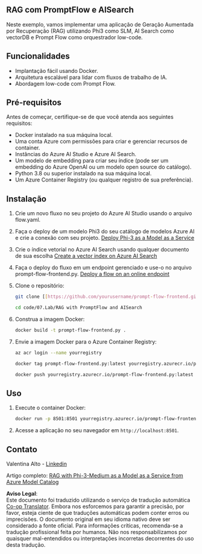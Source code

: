 <!--
CO_OP_TRANSLATOR_METADATA:
{
  "original_hash": "8ec74e4a49934dad78bc52dcb898359c",
  "translation_date": "2025-05-09T05:12:02+00:00",
  "source_file": "code/07.Lab/RAG_with_PromptFlow_and_AISearch/README.md",
  "language_code": "br"
}
-->
## RAG com PromptFlow e AISearch

Neste exemplo, vamos implementar uma aplicação de Geração Aumentada por Recuperação (RAG) utilizando Phi3 como SLM, AI Search como vectorDB e Prompt Flow como orquestrador low-code.

## Funcionalidades

- Implantação fácil usando Docker.
- Arquitetura escalável para lidar com fluxos de trabalho de IA.
- Abordagem low-code com Prompt Flow.

## Pré-requisitos

Antes de começar, certifique-se de que você atenda aos seguintes requisitos:

- Docker instalado na sua máquina local.
- Uma conta Azure com permissões para criar e gerenciar recursos de container.
- Instâncias do Azure AI Studio e Azure AI Search.
- Um modelo de embedding para criar seu índice (pode ser um embedding do Azure OpenAI ou um modelo open source do catálogo).
- Python 3.8 ou superior instalado na sua máquina local.
- Um Azure Container Registry (ou qualquer registro de sua preferência).

## Instalação

1. Crie um novo fluxo no seu projeto do Azure AI Studio usando o arquivo flow.yaml.
2. Faça o deploy de um modelo Phi3 do seu catálogo de modelos Azure AI e crie a conexão com seu projeto. [Deploy Phi-3 as a Model as a Service](https://learn.microsoft.com/azure/machine-learning/how-to-deploy-models-phi-3?view=azureml-api-2&tabs=phi-3-mini)
3. Crie o índice vetorial no Azure AI Search usando qualquer documento de sua escolha [Create a vector index on Azure AI Search](https://learn.microsoft.com/azure/search/search-how-to-create-search-index?tabs=portal)
4. Faça o deploy do fluxo em um endpoint gerenciado e use-o no arquivo prompt-flow-frontend.py. [Deploy a flow on an online endpoint](https://learn.microsoft.com/azure/ai-studio/how-to/flow-deploy)
5. Clone o repositório:

    ```sh
    git clone [[https://github.com/yourusername/prompt-flow-frontend.git](https://github.com/microsoft/Phi-3CookBook.git)](https://github.com/microsoft/Phi-3CookBook.git)
    
    cd code/07.Lab/RAG with PromptFlow and AISearch
    ```

6. Construa a imagem Docker:

    ```sh
    docker build -t prompt-flow-frontend.py .
    ```

7. Envie a imagem Docker para o Azure Container Registry:

    ```sh
    az acr login --name yourregistry
    
    docker tag prompt-flow-frontend.py:latest yourregistry.azurecr.io/prompt-flow-frontend.py:latest
    
    docker push yourregistry.azurecr.io/prompt-flow-frontend.py:latest
    ```

## Uso

1. Execute o container Docker:

    ```sh
    docker run -p 8501:8501 yourregistry.azurecr.io/prompt-flow-frontend.py:latest
    ```

2. Acesse a aplicação no seu navegador em `http://localhost:8501`.

## Contato

Valentina Alto - [Linkedin](https://www.linkedin.com/in/valentina-alto-6a0590148/)

Artigo completo: [RAG with Phi-3-Medium as a Model as a Service from Azure Model Catalog](https://medium.com/@valentinaalto/rag-with-phi-3-medium-as-a-model-as-a-service-from-azure-model-catalog-62e1411948f3)

**Aviso Legal**:  
Este documento foi traduzido utilizando o serviço de tradução automática [Co-op Translator](https://github.com/Azure/co-op-translator). Embora nos esforcemos para garantir a precisão, por favor, esteja ciente de que traduções automáticas podem conter erros ou imprecisões. O documento original em seu idioma nativo deve ser considerado a fonte oficial. Para informações críticas, recomenda-se a tradução profissional feita por humanos. Não nos responsabilizamos por quaisquer mal-entendidos ou interpretações incorretas decorrentes do uso desta tradução.